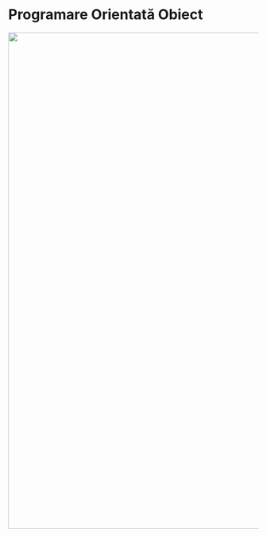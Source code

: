 # Programare Orientată Obiect


<div id="header" align="center">
  <img src="https://media.giphy.com/media/765ccrAiB0g9z6EApL/giphy.gif" width="1000"/>
</div>
